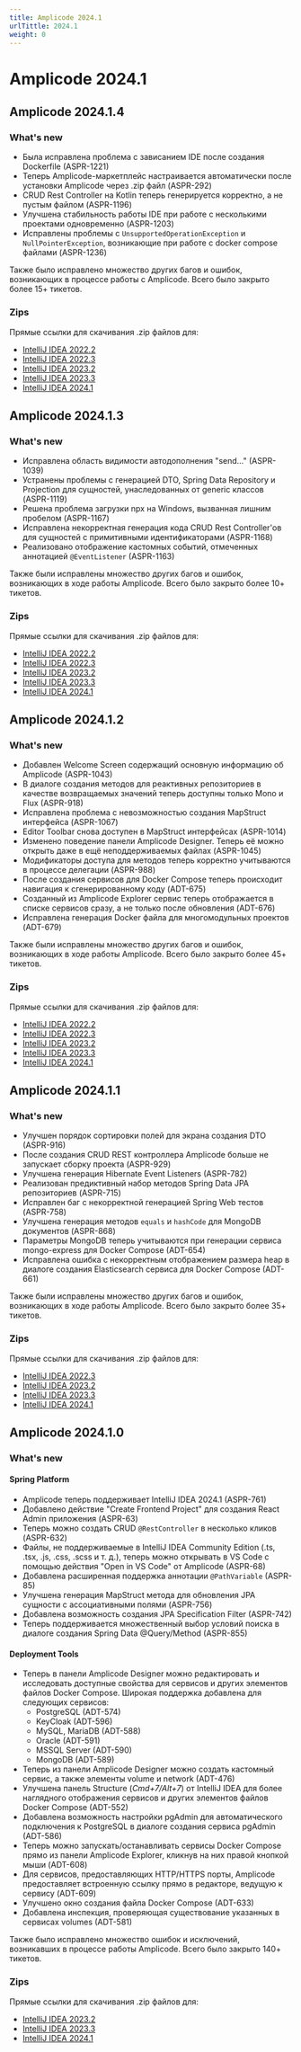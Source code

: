```yaml
---
title: Amplicode 2024.1
urlTittle: 2024.1
weight: 0
---
```


# Amplicode 2024.1

## Amplicode 2024.1.4

### What's new

* Была исправлена проблема с зависанием IDE после создания Dockerfile (ASPR-1221)
* Теперь Amplicode-маркетплейс настраивается автоматически после установки Amplicode через .zip файл (ASPR-292)
* CRUD Rest Controller на Kotlin теперь генерируется корректно, а не пустым файлом (ASPR-1196)
* Улучшена стабильность работы IDE при работе с несколькими проектами одновременно (ASPR-1203)
* Исправлены проблемы с `UnsupportedOperationException` и `NullPointerException`, возникающие при работе с docker compose файлами (ASPR-1236)

Также было исправлено множество других багов и ошибок, возникающих в процессе работы с Amplicode. Всего было закрыто более 15+ тикетов.

### Zips

Прямые ссылки для скачивания .zip файлов для:
* [IntelliJ IDEA 2022.2](https://amplicode.ru/Amplicode/amplicode-2024.1.4-222-EAP.zip)
* [IntelliJ IDEA 2022.3](https://amplicode.ru/Amplicode/amplicode-2024.1.4-223-EAP.zip)
* [IntelliJ IDEA 2023.2](https://amplicode.ru/Amplicode/amplicode-2024.1.4-232-EAP.zip)
* [IntelliJ IDEA 2023.3](https://amplicode.ru/Amplicode/amplicode-2024.1.4-233-EAP.zip)
* [IntelliJ IDEA 2024.1](https://amplicode.ru/Amplicode/amplicode-2024.1.4-241-EAP.zip)

## Amplicode 2024.1.3

### What's new

* Исправлена область видимости автодополнения "send..." (ASPR-1039)
* Устранены проблемы с генерацией DTO, Spring Data Repository и Projection для сущностей, унаследованных от generic классов (ASPR-1119)
* Решена проблема загрузки npx на Windows, вызванная лишним пробелом (ASPR-1167)
* Исправлена некорректная генерация кода CRUD Rest Controller'ов для сущностей с примитивными идентификаторами (ASPR-1168)
* Реализовано отображение кастомных событий, отмеченных аннотацией `@EventListener` (ASPR-1163)

Также были исправлены множество других багов и ошибок, возникающих в ходе работы Amplicode. Всего было закрыто более 10+ тикетов.

### Zips

Прямые ссылки для скачивания .zip файлов для:
* [IntelliJ IDEA 2022.2](https://amplicode.ru/Amplicode/amplicode-2024.1.3-222-EAP.zip)
* [IntelliJ IDEA 2022.3](https://amplicode.ru/Amplicode/amplicode-2024.1.3-223-EAP.zip)
* [IntelliJ IDEA 2023.2](https://amplicode.ru/Amplicode/amplicode-2024.1.3-232-EAP.zip)
* [IntelliJ IDEA 2023.3](https://amplicode.ru/Amplicode/amplicode-2024.1.3-233-EAP.zip)
* [IntelliJ IDEA 2024.1](https://amplicode.ru/Amplicode/amplicode-2024.1.3-241-EAP.zip)

## Amplicode 2024.1.2

### What's new

* Добавлен Welcome Screen содержащий основную информацию об Amplicode (ASPR-1043)
* В диалоге создания методов для реактивных репозиториев в качестве возвращаемых значений теперь доступны только Mono и Flux (ASPR-918)
* Исправлена проблема с невозможностью создания MapStruct интерфейса (ASPR-1067)
* Editor Toolbar снова доступен в MapStruct интерфейсах (ASPR-1014)
* Изменено поведение панели Amplicode Designer. Теперь её можно открыть даже в ещё неподдерживаемых файлах (ASPR-1045)
* Модификаторы доступа для методов теперь корректно учитываются в процессе делегации (ASPR-988)
* После создания сервисов для Docker Compose теперь происходит навигация к сгенерированному коду (ADT-675)
* Созданный из Amplicode Explorer сервис теперь отображается в списке сервисов сразу, а не только после обновления (ADT-676)
* Исправлена генерация Docker файла для многомодульных проектов (ADT-679)

Также были исправлены множество других багов и ошибок, возникающих в ходе работы Amplicode. Всего было закрыто более 45+ тикетов.

### Zips

Прямые ссылки для скачивания .zip файлов для:
* [IntelliJ IDEA 2022.2](https://amplicode.ru/Amplicode/amplicode-2024.1.2-222-EAP.zip)
* [IntelliJ IDEA 2022.3](https://amplicode.ru/Amplicode/amplicode-2024.1.2-223-EAP.zip)
* [IntelliJ IDEA 2023.2](https://amplicode.ru/Amplicode/amplicode-2024.1.2-232-EAP.zip)
* [IntelliJ IDEA 2023.3](https://amplicode.ru/Amplicode/amplicode-2024.1.2-233-EAP.zip)
* [IntelliJ IDEA 2024.1](https://amplicode.ru/Amplicode/amplicode-2024.1.2-241-EAP.zip)

## Amplicode 2024.1.1

### What's new

* Улучшен порядок сортировки полей для экрана создания DTO (ASPR-916)
* После создания CRUD REST контроллера Amplicode больше не запускает сборку проекта (ASPR-929)
* Улучшена генерация Hibernate Event Listeners (ASPR-782)
* Реализован предиктивный набор методов Spring Data JPA репозиториев (ASPR-715)
* Исправлен баг с некорректной генерацией Spring Web тестов (ASPR-758)
* Улучшена генерация методов `equals` и `hashCode` для MongoDB документов (ASPR-868)
* Параметры MongoDB теперь учитываются при генерации сервиса mongo-express для Docker Compose (ADT-654)
* Исправлена ошибка с некорректным отображением размера heap в диалоге создания Elasticsearch сервиса для Docker Compose (ADT-661)

Также были исправлены множество других багов и ошибок, возникающих в ходе работы Amplicode. Всего было закрыто более 35+ тикетов.

### Zips

Прямые ссылки для скачивания .zip файлов для:
* [IntelliJ IDEA 2022.3](https://amplicode.ru/Amplicode/amplicode-2024.1.1-223-EAP.zip)
* [IntelliJ IDEA 2023.2](https://amplicode.ru/Amplicode/amplicode-2024.1.1-232-EAP.zip)
* [IntelliJ IDEA 2023.3](https://amplicode.ru/Amplicode/amplicode-2024.1.1-233-EAP.zip)
* [IntelliJ IDEA 2024.1](https://amplicode.ru/Amplicode/amplicode-2024.1.1-241-EAP.zip)

## Amplicode 2024.1.0

### What's new

#### Spring Platform

* Amplicode теперь поддерживает IntelliJ IDEA 2024.1 (ASPR-761)
* Добавлено действие "Create Frontend Project" для создания React Admin приложения (ASPR-63)
* Теперь можно создать CRUD `@RestController` в несколько кликов (ASPR-632)
* Файлы, не поддерживаемые в IntelliJ IDEA Community Edition (.ts, .tsx, .js, .css, .scss и т. д.), теперь можно открывать в VS Code с помощью действия "Open in VS Code" от Amplicode (ASPR-68)
* Добавлена расширенная поддержка аннотации `@PathVariable` (ASPR-85)
* Улучшена генерация MapStruct метода для обновления JPA сущности с ассоциативными полями (ASPR-756)
* Добавлена возможность создания JPA Specification Filter (ASPR-742)
* Теперь поддерживается множественный выбор условий поиска в диалоге создания Spring Data @Query/Method (ASPR-855)

#### Deployment Tools

* Теперь в панели Amplicode Designer можно редактировать и исследовать доступные свойства для сервисов и других элементов файлов Docker Compose. Широкая поддержка добавлена для следующих сервисов:
    * PostgreSQL (ADT-574)
    * KeyCloak (ADT-596)
    * MySQL, MariaDB (ADT-588)
    * Oracle (ADT-591)
    * MSSQL Server (ADT-590)
    * MongoDB (ADT-589)
* Теперь из панели Amplicode Designer можно создать кастомный сервис, а также элементы volume и network (ADT-476)
* Улучшена панель Structure (_Cmd+7/Alt+7_) от IntelliJ IDEA для более наглядного отображения сервисов и других элементов файлов Docker Compose (ADT-552)
* Добавлена возможность настройки pgAdmin для автоматического подключения к PostgreSQL в диалоге создания сервиса pgAdmin (ADT-586)
* Теперь можно запускать/останавливать сервисы Docker Compose прямо из панели Amplicode Explorer, кликнув на них правой кнопкой мыши (ADT-608)
* Для сервисов, предоставляющих HTTP/HTTPS порты, Amplicode предоставляет встроенную ссылку прямо в редакторе, ведущую к сервису (ADT-609)
* Улучшено окно создания файла Docker Compose (ADT-633)
* Добавлена инспекция, проверяющая существование указанных в сервисах volumes (ADT-581)

Также было исправлено множество ошибок и исключений, возникавших в процессе работы Amplicode. Всего было закрыто 140+ тикетов.

### Zips

Прямые ссылки для скачивания .zip файлов для:
* [IntelliJ IDEA 2023.2](https://amplicode.ru/Amplicode/amplicode-2024.1.0-232-EAP.zip)
* [IntelliJ IDEA 2023.3](https://amplicode.ru/Amplicode/amplicode-2024.1.0-233-EAP.zip)
* [IntelliJ IDEA 2024.1](https://amplicode.ru/Amplicode/amplicode-2024.1.0-241-EAP.zip)
